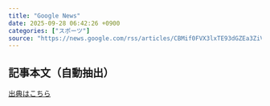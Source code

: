 ```yaml
---
title: "Google News"
date: 2025-09-28 06:42:26 +0900
categories: ["スポーツ"]
source: "https://news.google.com/rss/articles/CBMif0FVX3lxTE93dGZEa3ZiV3otZVBiT1p1Y2drMFpDVnhpS0llOFZoQlhqczhqN21IM0VpTkRuanZObmt0VmZnSVRJc0pfTzNZVi1KUDh6X0w4N1NsRlFpY0lvelFNN2ZyZWc3WHRPb3V4LW10MmRqUGVNZl9NaGpjTjY2MGk4N3M?oc=5"
---
```


## 記事本文（自動抽出）
<body class="y0K44d EA71Tc" id="readabilityBody"></body>

[出典はこちら](https://news.google.com/rss/articles/CBMif0FVX3lxTE93dGZEa3ZiV3otZVBiT1p1Y2drMFpDVnhpS0llOFZoQlhqczhqN21IM0VpTkRuanZObmt0VmZnSVRJc0pfTzNZVi1KUDh6X0w4N1NsRlFpY0lvelFNN2ZyZWc3WHRPb3V4LW10MmRqUGVNZl9NaGpjTjY2MGk4N3M?oc=5)
